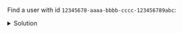 Find a user with id `12345678-aaaa-bbbb-cccc-123456789abc`:

<details>
  <summary>Solution</summary>
```
SELECT *
FROM users
WHERE id = 12345678-aaaa-bbbb-cccc-123456789abc; 
```{{execute}}
</details>
